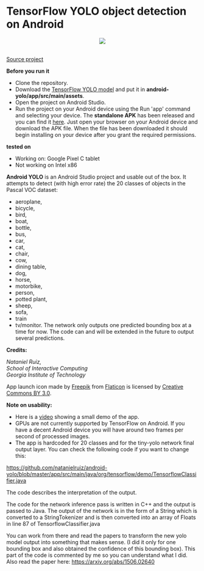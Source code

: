 # TensorFlow YOLO object detection on Android
<div align="center">
  <img src="http://i.imgur.com/hskdvoi.png"><br><br>
</div>

[Source project](https://github.com/miyosuda/TensorFlowAndroidDemo)



**Before you run it**

- Clone the repository.
- Download the [TensorFlow YOLO model](https://drive.google.com/file/d/0B2fFW2t9-qW3MVJlQ29LRzlLT2c/view?usp=sharing) and put it in **android-yolo/app/src/main/assets**.
- Open the project on Android Studio.
- Run the project on your Android device using the Run 'app' command and selecting your device.
The **standalone APK** has been released and you can find it [here](https://drive.google.com/open?id=0B2fFW2t9-qW3LWFDNXVHUE9rV3M). Just open your browser on your Android device and download the APK file. When the file has been downloaded it should begin installing on your device after you grant the required permissions.

**tested on**
- Working on: Google Pixel C tablet
- Not working on Intel x86

**Android YOLO** is an Android Studio project and usable out of the box.
It attempts to detect (with high error rate) the 20 classes of objects in the Pascal VOC dataset:
- aeroplane,
- bicycle,
- bird,
- boat,
- bottle,
- bus,
- car,
- cat,
- chair,
- cow,
- dining table,
- dog,
- horse,
- motorbike,
- person,
- potted plant,
- sheep,
- sofa,
- train
- tv/monitor. The network only outputs one predicted bounding box at a time for now. The code can and will be extended in the future to output several predictions.






**Credits:**

*Nataniel Ruiz,<br>
School of Interactive Computing<br>
Georgia Institute of Technology* 

App launch icon made by [Freepik](http://www.freepik.com) from [Flaticon](http://www.flaticon.com) is licensed by [Creative Commons BY 3.0](http://creativecommons.org/licenses/by/3.0/).

**Note on usability:**

- Here is a [video](http://youtu.be/EhMrf4G5Wf0) showing a small demo of the app.
- GPUs are not currently supported by TensorFlow on Android. If you have a decent Android device you will have around two frames per second of processed images.
- The app is hardcoded for 20 classes and for the tiny-yolo network final output layer. You can check the following code if you want to change this:

https://github.com/natanielruiz/android-yolo/blob/master/app/src/main/java/org/tensorflow/demo/TensorflowClassifier.java

The code describes the interpretation of the output.

The code for the network inference pass is written in C++ and the output is passed to Java. The output of the network is in the form of a String which is converted to a StringTokenizer and is then converted into an array of Floats in line 87 of TensorflowClassifier.java

You can work from there and read the papers to transform the new yolo model output into something that makes sense. (I did it only for one bounding box and also obtained the confidence of this bounding box). This part of the code is commented by me so you can understand what I did. Also read the paper here: https://arxiv.org/abs/1506.02640
